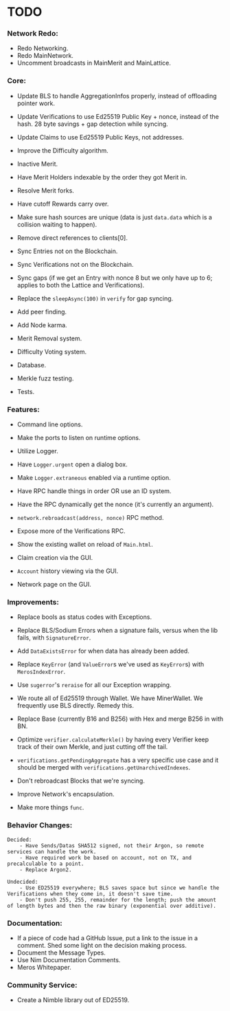 # TODO

### Network Redo:
- Redo Networking.
- Redo MainNetwork.
- Uncomment broadcasts in MainMerit and MainLattice.

### Core:
- Update BLS to handle AggregationInfos properly, instead of offloading pointer work.
- Update Verifications to use Ed25519 Public Key + nonce, instead of the hash. 28 byte savings + gap detection while syncing.
- Update Claims to use Ed25519 Public Keys, not addresses.

- Improve the Difficulty algorithm.
- Inactive Merit.
- Have Merit Holders indexable by the order they got Merit in.
- Resolve Merit forks.
- Have cutoff Rewards carry over.

- Make sure hash sources are unique (data is just `data.data` which is a collision waiting to happen).
- Remove direct references to clients[0].
- Sync Entries not on the Blockchain.
- Sync Verifications not on the Blockchain.
- Sync gaps (if we get an Entry with nonce 8 but we only have up to 6; applies to both the Lattice and Verifications).
- Replace the `sleepAsync(100)` in `verify` for gap syncing.
- Add peer finding.
- Add Node karma.

- Merit Removal system.
- Difficulty Voting system.

- Database.

- Merkle fuzz testing.
- Tests.

### Features:
- Command line options.
- Make the ports to listen on runtime options.

- Utilize Logger.
- Have `Logger.urgent` open a dialog box.
- Make `Logger.extraneous` enabled via a runtime option.

- Have RPC handle things in order OR use an ID system.
- Have the RPC dynamically get the nonce (it's currently an argument).
- `network.rebroadcast(address, nonce)` RPC method.
- Expose more of the Verifications RPC.

- Show the existing wallet on reload of `Main.html`.
- Claim creation via the GUI.
- `Account` history viewing via the GUI.
- Network page on the GUI.

### Improvements:
- Replace bools as status codes with Exceptions.
- Replace BLS/Sodium Errors when a signature fails, versus when the lib fails, with `SignatureError`.
- Add `DataExistsError` for when data has already been added.
- Replace `KeyError` (and `ValueError`s we've used as `KeyError`s) with `MerosIndexError`.
- Use `sugerror`'s `reraise` for all our Exception wrapping.

- We route all of Ed25519 through Wallet. We have MinerWallet. We frequently use BLS directly. Remedy this.
- Replace Base (currently B16 and B256) with Hex and merge B256 in with BN.

- Optimize `verifier.calculateMerkle()` by having every Verifier keep track of their own Merkle, and just cutting off the tail.
- `verifications.getPendingAggregate` has a very specific use case and it should be merged with `verifications.getUnarchivedIndexes`.

- Don't rebroadcast Blocks that we're syncing.
- Improve Network's encapsulation.

- Make more things `func`.

### Behavior Changes:
    Decided:
        - Have Sends/Datas SHA512 signed, not their Argon, so remote services can handle the work.
        - Have required work be based on account, not on TX, and precalculable to a point.
        - Replace Argon2.

    Undecided:
        - Use ED25519 everywhere; BLS saves space but since we handle the Verifications when they come in, it doesn't save time.
        - Don't push 255, 255, remainder for the length; push the amount of length bytes and then the raw binary (exponential over additive).

### Documentation:
- If a piece of code had a GitHub Issue, put a link to the issue in a comment. Shed some light on the decision making process.
- Document the Message Types.
- Use Nim Documentation Comments.
- Meros Whitepaper.

### Community Service:
- Create a Nimble library out of ED25519.
